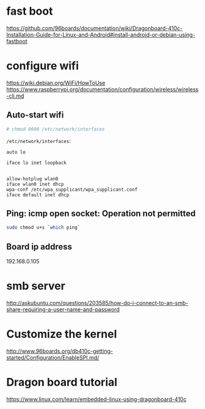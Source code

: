 # fast boot
https://github.com/96boards/documentation/wiki/Dragonboard-410c-Installation-Guide-for-Linux-and-Android#install-android-or-debian-using-fastboot
# configure wifi 
https://wiki.debian.org/WiFi/HowToUse
https://www.raspberrypi.org/documentation/configuration/wireless/wireless-cli.md
## Auto-start wifi
```bash
# chmod 0600 /etc/network/interfaces
```
`/etc/network/interfaces`:
```
auto lo

iface lo inet loopback


allow-hotplug wlan0
iface wlan0 inet dhcp
wpa-conf /etc/wpa_supplicant/wpa_supplicant.conf
iface default inet dhcp
```
## Ping: icmp open socket: Operation not permitted
```bash
sudo chmod u+s `which ping`
```
## Board ip address
192.168.0.105
# smb server
http://askubuntu.com/questions/203585/how-do-i-connect-to-an-smb-share-requiring-a-user-name-and-password
# Customize the kernel

http://www.96boards.org/db410c-getting-started/Configuration/EnableSPI.md/
# Dragon board tutorial
https://www.linux.com/learn/embedded-linux-using-dragonboard-410c